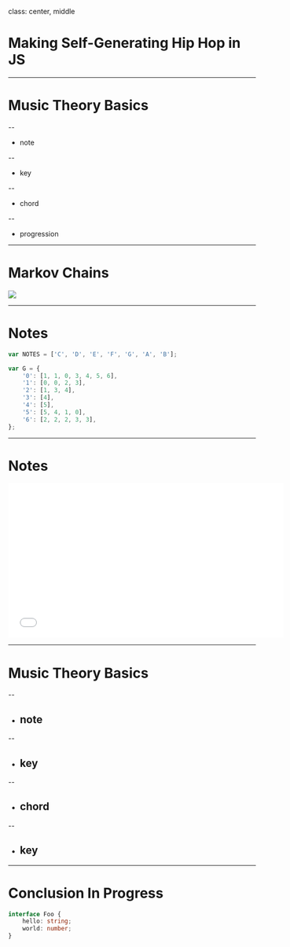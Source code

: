 class: center, middle

# Making Self-Generating Hip Hop in JS

---

# Music Theory Basics

--

-   note

--

-   key

--

-   chord

--

-   progression

---

# Markov Chains

![](https://upload.wikimedia.org/wikipedia/commons/thumb/2/2b/Markovkate_01.svg/220px-Markovkate_01.svg.png)

---

# Notes

```javascript
var NOTES = ['C', 'D', 'E', 'F', 'G', 'A', 'B'];

var G = {
    '0': [1, 1, 0, 3, 4, 5, 6],
    '1': [0, 0, 2, 3],
    '2': [1, 3, 4],
    '3': [4],
    '4': [5],
    '5': [5, 4, 1, 0],
    '6': [2, 2, 2, 3, 3],
};
```

---

# Notes

<iframe width="560" height="315" src="/public/graphs/index.html" frameborder="0"></iframe>

---

# Music Theory Basics

--

-   ## note

--

-   ## key

--

-   ## chord

--

-   ## key

---

# Conclusion In Progress

```typescript
interface Foo {
    hello: string;
    world: number;
}
```
